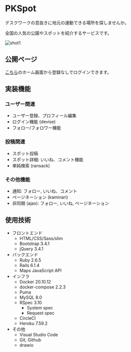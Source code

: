 # PKSpot
デスクワークの息抜きに地元の運動できる場所を探しませんか。

全国の人気の公園やスポットを紹介するサービスです。

![shot1](https://user-images.githubusercontent.com/67915047/156552349-62b13de9-9c28-407a-ab60-dec68d50429f.png)

<!--

目的: googlemapのような情報の蓄積 Twitterのような呟きではない

苦労したところ

フロントエンド
- レスポンシブ スマホでは下端にfooterを固定
- 微調整 通知のベル position: relative
バックエンド
- 地図を表示すること
  - homeページ JSにerbを入れる 繰り返し
  - 詳細ページ JSにインスタンス変数を入れる gon
- seed を綺麗に書く (フォロー、いいね、コメント) * 通知
- フォーム送信のpath 作成・削除 (routes, posts/show, comments/comment)

インフラ
- 環境構築
  - Docker
    - build, test
    - 3つの環境
      - RSpec
  - CircleCI
    - プルリクエストのやり方
- 何10分も時間がかかる

参考
- メルカリ, インスタ
- その他

感想
- slimによるコード量削減がすごい
- フロントとバックエンドの両立の難しさ 手が回らない

-->

## 公開ページ
[こちら](https://rails-pk.herokuapp.com/)のホーム画面から登録なしでログインできます。

## 実装機能

### ユーザー関連
* ユーザー登録、プロフィール編集
* ログイン機能 (devise)
* フォロー/フォロワー機能

### 投稿関連
* スポット投稿
* スポット詳細: いいね、コメント機能
* 単純検索 (ransack)

### その他機能
* 通知: フォロー, いいね、コメント
* ページネーション (kaminari)
* 非同期 (ajax): フォロー, いいね, ページネーション

## 使用技術
* フロントエンド
  * HTML/CSS/Sass/slim
  * Bootstrap 3.4.1
  * jQuery 3.4.1
* バックエンド
  * Ruby 2.6.5
  * Rails 6.1.4
  * Maps JavaScript API
* インフラ
  * Docker 20.10.12
  * docker-compose 2.2.3
  * Puma
  * MySQL 8.0
  * RSpec 3.10
    * System spec
    * Request spec
  * CircleCI
  * Heroku 7.59.2
* その他
  * Visual Studio Code
  * Git, Github
  * drawio
